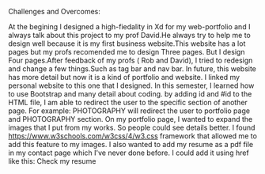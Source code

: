 Challenges and Overcomes:

At the begining I designed a high-fiedality in Xd for my web-portfolio and I always talk about this project to my prof David.He always try to help me to design well because it is my first business website.This website has a lot pages but my profs recomended me to design Three pages.
But I design Four pages.After feedback of my profs ( Rob and David), I tried to redesign and change a few things.Such as tag bar and nav bar.
In future, this website has more detail but now it is a kind of portfolio and website. I linked my personal website to this one that I designed.
In this semester, I learned how to use Bootstrap and many detail about coding. by adding id and #id to the HTML file, I am able to redirect the user to the specific section of another page. For example: PHOTOGRAPHY will redirect the user to portfolio page and PHOTOGRAPHY section.
On my portfolio page, I wanted to expand the images that I put from my works. So people could see details better. I found https://www.w3schools.com/w3css/4/w3.css framework that allowed me to add this feature to my images.
I also wanted to add my resume as a pdf file in my contact page which I've never done before. I could add it using href like this:
Check my resume